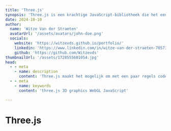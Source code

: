 ```yaml
---
title: 'Three.js'
synopsis: 'Three.js is een krachtige JavaScript-bibliotheek die het eenvoudig maakt om 3D-graphics in de browser te bouwen met WebGL, zonder de complexiteit van low-level code.'
date: 2024-10-10
author:
  name: 'Witze Van der Straeten'
  avatarUrl: '/assets/avatars/john-doe.png'
  socials:
    website: 'https://witzevds.github.io/portfolio/'
    linkedin: 'https://www.linkedin.com/in/witze-van-der-straeten-705731193/'
    github: 'https://github.com/Witzevds'
thumbnailUrl: '/assets/1728555601054.jpg'
head:
  - - meta
    - name: description
      content: 'Three.js maakt het mogelijk om met een paar regels code geavanceerde 3D-scènes, animaties en visualisaties te bouwen in elke moderne browser.'
  - - meta
    - name: keywords
      content: 'three.js 3D graphics WebGL JavaScript'

---
```


# Three.js

